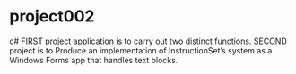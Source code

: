 # project002
c#
FIRST project application is to carry out two distinct functions.
SECOND project is to Produce an implementation of InstructionSet’s system as a Windows Forms app that handles text blocks.
